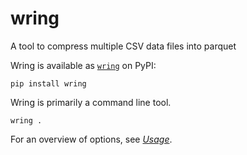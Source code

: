 # wring

A tool to compress multiple CSV data files into parquet

Wring is available as [`wring`](https://pypi.org/project/wring/) on PyPI:

```shell
pip install wring
```

Wring is primarily a command line tool.

```shell
wring .
```

For an overview of options, see [_Usage_](usage.md).